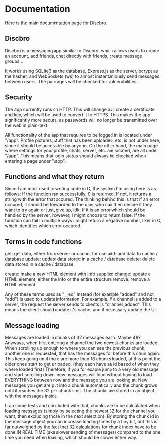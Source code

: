# Documentation
Here is the main documentation page for Discbro.

## Discbro
Discbro is a messaging app similar to Discord, which allows users to create an account, add friends, chat directly with friends, create message groups...

It works using SQLite3 as the database, Express.js as the server, bcrypt as the hasher, and WebSockets (ws) to almost instantaniously send messages between users.
The packages will be checked for vulnerabilities.


## Security
The app currently runs on HTTP. This will change as I create a certificate and key, which will be used to convert it to HTTPS. This makes the app significantly more secure, as passwords will no longer be transmitted over the web in plain-text.

All functionality of the app that requires to be logged in is located under "/app". Profile pictures, stuff that has been uploaded, etc. is not under here, since it should be accessible by anyone. On the other hand, the main page where settings for your profile, chats, server, etc. are located, are all under "/app".
This means that login status should always be checked when entering a page under "/app".


## Functions and what they return
Since I am most used to writing code in C, the system I'm using here is as follows:
If the function ran successfully, 0 is returned. If not, it returns a string with the error that occured.
The thinking behind this is that if an error occured, it should be forwarded to the user who can then decide if they want to try again or just, give up, idk.
If it is an error which should be handled by the server, however, I might choose to return false. If the function can fail in multiple ways i might return a negative number, liker in C, which identifies which error occured.

## Terms in code functions
get: get data, either from server or cache, for use
add: add data to cache / database
update: update data stored in a cache / database
delete: delete data stored in a cache / database

create: make a new HTML element with info supplied
change: update a HTML element, either the info or the entire structure
remove: remove a HTML element

Any of these terms used as "__ed" instead (for example "added" and not "add") is used to update information. For example, if a channel is added to a server, the request the server sends to clients is "channel_added". This means the client should update it's cache, and if necessary update the UI.

## Message loading
Messages are loaded in chunks of 32 messages each. Maybe 48? Anyways,
when first entering a channel the two newest chunks are loaded. When scrolling up enough to where you can see the previous chunk, another one is requested, that has the messages for before this chun again. This keep going until there are more than 16 chunks loaded, at this point the older ones start to get unloaded. (they each have an id based of when they where loaded first)
Therefore, if you for exaple jump to a very old message and start scrolling down, new messages will load without having to load EVERYTHING between now and the message you are looking at.
New messages you get are put into a chunk automatically and the chunk grows until it reaches the 32 per chunk limit.
The chunks are stored in an object, with the messages inside.

I ran some tests and concluded with that, chunks are to be calculated when loading messages (simply by selecting the newest 32 for the channel you want, then excluding those in the next selection). By storing the chunk id in the message object you can increase loading times by a tiny bit, but this is far outweighed by the fact that 32 calculations for chunk index have to be done IN REAL TIME (aka slower sending of messages) compared to the one time you need when loading, which should be slower either way.
